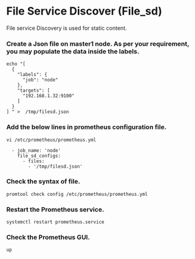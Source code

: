 # File  Service Discover (File_sd)

File service Discovery is used for static content. 


### Create a Json file on master1 node. As per your requirement, you may populate the data inside the labels.

```
echo "[
  {
    "labels": {
      "job": "node"
    },
    "targets": [
      "192.168.1.32:9100"
    ]
  }
] " >  /tmp/filesd.json
```
### Add the below lines in prometheus configuration file.
```
vi /etc/prometheus/prometheus.yml
```

```
  - job_name: 'node'
    file_sd_configs:
      - files:
        - '/tmp/filesd.json'
```

### Check the syntax of file.
```
promtool check config /etc/prometheus/prometheus.yml
```


### Restart the Prometheus service.
```
systemctl restart prometheus.service
```

### Check the Prometheus GUI.
```
up
```
